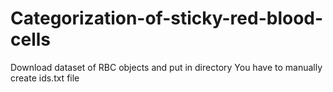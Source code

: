 # Categorization-of-sticky-red-blood-cells

Download dataset of RBC objects and put in directory
You have to manually create ids.txt file 
